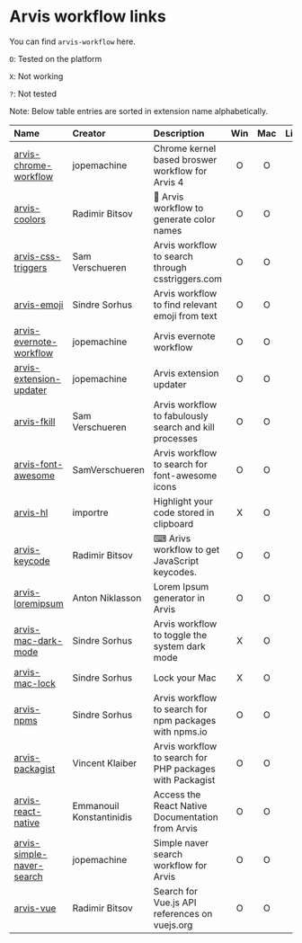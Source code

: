 # Arvis workflow links

You can find `arvis-workflow` here.

`O`: Tested on the platform

`X`: Not working

`?`: Not tested

Note: Below table entries are sorted in extension name alphabetically.

| Name                                                                                     | Creator                  | Description                                              | Win | Mac | Linux |
| :--------------------------------------------------------------------------------------- | :----------------------- | :------------------------------------------------------- | :-: | :-: | :---: |
| [arvis-chrome-workflow](https://github.com/jopemachine/arvis-chrome-workflow)         | jopemachine              | Chrome kernel based broswer workflow for Arvis 4         |  O  |  O  |   O   |
| [arvis-coolors](https://github.com/jopemachine/arvis-coolors)                            | Radimir Bitsov           | 🎨 Arvis workflow to generate color names                |  O  |  O  |   O   |
| [arvis-css-triggers](https://github.com/jopemachine/arvis-css-triggers)                  | Sam Verschueren          | Arvis workflow to search through csstriggers.com         |  O  |  O  |   O   |
| [arvis-emoji](https://github.com/jopemachine/arvis-emoji)                                | Sindre Sorhus            | Arvis workflow to find relevant emoji from text          |  O  |  O  |   O   |
| [arvis-evernote-workflow](https://github.com/jopemachine/arvis-evernote-workflow#readme) | jopemachine              | Arvis evernote workflow                                  |  O  |  O  |   O   |
| [arvis-extension-updater](https://github.com/jopemachine/arvis-extension-updater)        | jopemachine              | Arvis extension updater                                  |  O  |  O  |   O   |
| [arvis-fkill](https://github.com/jopemachine/arvis-fkill)                                | Sam Verschueren          | Arvis workflow to fabulously search and kill processes   |  O  |  O  |   O   |
| [arvis-font-awesome](https://github.com/jopemachine/arvis-font-awesome)                  | SamVerschueren           | Arvis workflow to search for font-awesome icons          |  O  |  O  |   O   |
| [arvis-hl](https://github.com/jopemachine/arvis-hl)                                      | importre                 | Highlight your code stored in clipboard                  |  X  |  O  |   X   |
| [arvis-keycode](https://github.com/jopemachine/arvis-keycode)                            | Radimir Bitsov           | ⌨ Arivs workflow to get JavaScript keycodes.             |  O  |  O  |   O   |
| [arvis-loremipsum](https://github.com/jopemachine/arvis-loremipsum)                      | Anton Niklasson          | Lorem Ipsum generator in Arvis                           |  O  |  O  |   O   |
| [arvis-mac-dark-mode](https://github.com/jopemachine/arvis-mac-dark-mode)                | Sindre Sorhus            | Arvis workflow to toggle the system dark mode            |  X  |  O  |   X   |
| [arvis-mac-lock](https://github.com/jopemachine/arvis-mac-lock)                          | Sindre Sorhus            | Lock your Mac                                            |  X  |  O  |   X   |
| [arvis-npms](https://github.com/jopemachine/arvis-npms)                                  | Sindre Sorhus            | Arvis workflow to search for npm packages with npms.io   |  O  |  O  |   O   |
| [arvis-packagist](https://github.com/jopemachine/arvis-packagist)                        | Vincent Klaiber          | Arvis workflow to search for PHP packages with Packagist |  O  |  O  |   O   |
| [arvis-react-native](https://github.com/jopemachine/arvis-react-native)                  | Emmanouil Konstantinidis | Access the React Native Documentation from Arvis         |  O  |  O  |   O   |
| [arvis-simple-naver-search](https://github.com/jopemachine/arvis-simple-naver-search)    | jopemachine              | Simple naver search workflow for Arvis                   |  O  |  O  |   O   |
| [arvis-vue](https://github.com/jopemachine/arvis-vue)                                    | Radimir Bitsov           | Search for Vue.js API references on vuejs.org            |  O  |  O  |   O   |

